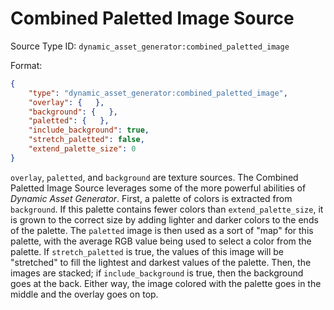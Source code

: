 # Combined Paletted Image Source

Source Type ID: `dynamic_asset_generator:combined_paletted_image`

Format:

```json
{
    "type": "dynamic_asset_generator:combined_paletted_image",
    "overlay": {   },
    "background": {   },
    "paletted": {   },
    "include_background": true,
    "stretch_paletted": false,
    "extend_palette_size": 0
}
```

`overlay`, `paletted`, and `background` are texture sources. The Combined Paletted Image Source leverages some of the more powerful abilities of *Dynamic Asset Generator*. First, a palette of colors is extracted from `background`. If this palette contains fewer colors than `extend_palette_size`, it is grown to the correct size by adding lighter and darker colors to the ends of the palette. The `paletted` image is then used as a sort of "map" for this palette, with the average RGB value being used to select a color from the palette. If `stretch_paletted` is true, the values of this image will be "stretched" to fill the lightest and darkest values of the palette. Then, the images are stacked; if `include_background` is true, then the background goes at the back. Either way, the image colored with the palette goes in the middle and the overlay goes on top.
